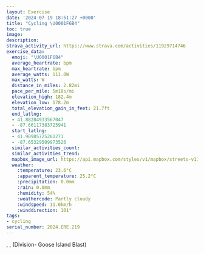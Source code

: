 ```yaml
---
layout: Exercise
date: '2024-07-19 18:51:27 +0000'
title: "Cycling \U0001F6B4"
toc: true
image:
description:
strava_activity_url: https://www.strava.com/activities/11929714746
exercise_data:
  emoji: "\U0001F6B4"
  average_heartrate: bpm
  max_heartrate: bpm
  average_watts: 111.0W
  max_watts: W
  distance_in_miles: 2.82mi
  pace_per_mile: 5m18s/mi
  elevation_high: 182.4m
  elevation_low: 178.2m
  total_elevation_gain_in_feet: 21.7ft
  end_latlng:
  - 41.88284933567047
  - -87.66117383725941
  start_latlng:
  - 41.90985725261271
  - -87.65329509973526
  similar_activities_count:
  similar_activities_trend:
  mapbox_image_url: https://api.mapbox.com/styles/v1/mapbox/streets-v11/static/path-5+787af2-1.0(ohx~Flr~uOlUuQ%7C%40%7B%40xB%7DArAiAHEDDBPDxC%40jJFlM%3FbLFdABzF%40hEC%7CAAXAAHAFG~%40kA%7C%40y%40v%40g%40dCuAvA_Ad%40S%5ECrQSfEC%5CEVS%5Eg%40lC%7DELOFCF%40%7CCpCzJvHzD~CdA%7C%40RX%3FHCZL%5DF%3FPFbCrB%60FvDbB%7C%40dBfA~%40b%40lCxA%7CMpGrCdAXPXVn%40NVL%60%40XpArARPHBJGHARLR%3FDKAm%40),pin-s-s+e5b22e(-87.65239,41.90872),pin-s-f+89ae00(-87.6639999999999,41.88294999999999)/auto/800x800?access_token=pk.eyJ1Ijoiam9zaGJlY2ttYW4iLCJhIjoiY205eWR2aDd1MWZ6djJrbXc4a3M0bWZleiJ9.XiG9OWkNcZk2QzjJbxLB4A
  weather:
    :temperature: 23.6°C
    :apparent_temperature: 25.2°C
    :precipitation: 0.0mm
    :rain: 0.0mm
    :humidity: 54%
    :weathercode: Partly cloudy
    :windspeed: 11.0km/h
    :winddirection: 101°
tags:
- cycling
serial_number: 2024.ERE.219
---
```

, ,  (Division- Goose Island Blast)
